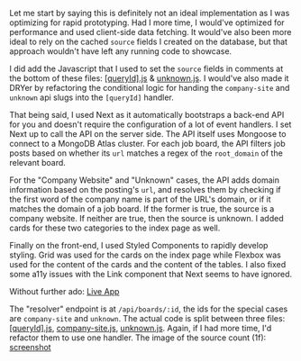 Let me start by saying this is definitely not an ideal implementation as I was optimizing for rapid prototyping. Had I more time, I would've optimized for performance and used client-side data fetching. It would've also been more ideal to rely on the cached `source` fields I created on the database, but that approach wouldn't have left any running code to showcase.

I did add the Javascript that I used to set the `source` fields in comments at the bottom of these files: [\[queryId\].js](./pages/api/boards/[queryId].js) & [unknown.js](./pages/api/boards/unknown.js). I would've also made it DRYer by refactoring the conditional logic for handing the `company-site` and `unknown` api slugs into the `[queryId]` handler.

That being said, I used Next as it automatically bootstraps a back-end API for you and doesn't require the configuration of a lot of event handlers. I set Next up to call the API on the server side. The API itself uses Mongoose to connect to a MongoDB Atlas cluster. For each job board, the API filters job posts based on whether its `url` matches a regex of the `root_domain` of the relevant board.

For the "Company Website" and "Unknown" cases, the API adds domain information based on the posting's `url`, and resolves them by checking if the first word of the company name is part of the URL's domain, or if it matches the domain of a job board. If the former is true, the source is a company website. If neither are true, then the source is unknown. I added cards for these two categories to the index page as well.

Finally on the front-end, I used Styled Components to rapidly develop styling. Grid was used for the cards on the index page while Flexbox was used for the content of the cards and the content of the tables. I also fixed some a11y issues with the Link component that Next seems to have ignored.

Without further ado:
[Live App](https://csb-6y50v.vercel.app/)

The "resolver" endpoint is at `/api/boards/:id`, the ids for the special cases are `company-site` and `unknown`. The actual code is split between three files: [\[queryId\].js](./pages/api/boards/[queryId].js), [company-site.js](./pages/api/boards/company-site.js), [unknown.js](./pages/api/boards/unknown.js). Again, if I had more time, I'd refactor them to use one handler.
The image of the source count (1f): [screenshot](https://drive.google.com/file/d/13A5JHvesIQSQFXpK7TdLsrcSWdP0tsUN/view?usp=sharing)

